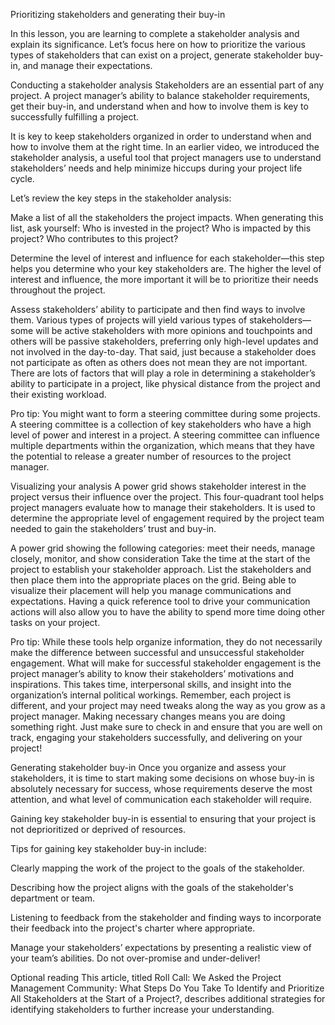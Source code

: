 Prioritizing stakeholders and generating their buy-in

In this lesson, you are learning to complete a stakeholder analysis and explain its significance. Let’s focus here on how to prioritize the various types of stakeholders that can exist on a project, generate stakeholder buy-in, and manage their expectations. 

Conducting a stakeholder analysis 
Stakeholders are an essential part of any project. A project manager’s ability to balance stakeholder requirements, get their buy-in, and understand when and how to involve them is key to successfully fulfilling a project.  

It is key to keep stakeholders organized in order to understand when and how to involve them at the right time. In an earlier video, we introduced the stakeholder analysis, a useful tool that project managers use to understand stakeholders’ needs and help minimize hiccups during your project life cycle. 

Let’s review the key steps in the stakeholder analysis:

Make a list of all the stakeholders the project impacts. When generating this list, ask yourself: Who is invested in the project? Who is impacted by this project? Who contributes to this project? 

Determine the level of interest and influence for each stakeholder—this step helps you determine who your key stakeholders are. The higher the level of interest and influence, the more important it will be to prioritize their needs throughout the project. 

Assess stakeholders’ ability to participate and then find ways to involve them. Various types of projects will yield various types of stakeholders—some will be active stakeholders with more opinions and touchpoints and others will be passive stakeholders, preferring only high-level updates and not involved in the day-to-day. That said, just because a stakeholder does not participate as often as others does not mean they are not important. There are lots of factors that will play a role in determining a stakeholder’s ability to participate in a project, like physical distance from the project and their existing workload. 

Pro tip: You might want to form a steering committee during some projects. A steering committee is a collection of key stakeholders who have a high level of power and interest in a project. A steering committee can influence multiple departments within the organization, which means that they have the potential to release a greater number of resources to the project manager.  

Visualizing your analysis
A power grid shows stakeholder interest in the project versus their influence over the project. This four-quadrant tool helps project managers evaluate how to manage their stakeholders. It is used to determine the appropriate level of engagement required by the project team needed to gain the stakeholders’ trust and buy-in.

A power grid showing the following categories: meet their needs, manage closely, monitor, and show consideration
Take the time at the start of the project to establish your stakeholder approach. List the stakeholders and then place them into the appropriate places on the grid. Being able to visualize their placement will help you manage communications and expectations. Having a quick reference tool to drive your communication actions will also allow you to have the ability to spend more time doing other tasks on your project. 

Pro tip: While these tools help organize information, they do not necessarily make the difference between successful and unsuccessful stakeholder engagement. What will make for successful stakeholder engagement is the project manager’s ability to know their stakeholders’ motivations and inspirations. This takes time, interpersonal skills, and insight into the organization’s internal political workings. Remember, each project is different, and your project may need tweaks along the way as you grow as a project manager. Making necessary changes means you are doing something right. Just make sure to check in and ensure that you are well on track, engaging your stakeholders successfully, and delivering on your project!

Generating stakeholder buy-in 
Once you organize and assess your stakeholders, it is time to start making some decisions on whose buy-in is absolutely necessary for success, whose requirements deserve the most attention, and what level of communication each stakeholder will require.

Gaining key stakeholder buy-in is essential to ensuring that your project is not deprioritized or deprived of resources. 

Tips for gaining key stakeholder buy-in include: 

Clearly mapping the work of the project to the goals of the stakeholder.

Describing how the project aligns with the goals of the stakeholder's department or team.

Listening to feedback from the stakeholder and finding ways to incorporate their feedback into the project's charter where appropriate.

Manage your stakeholders’ expectations by presenting a realistic view of your team’s abilities. Do not over-promise and under-deliver! 

Optional reading
This article, titled Roll Call: We Asked the Project Management Community: What Steps Do You Take To Identify and Prioritize All Stakeholders at the Start of a Project?, describes additional strategies for identifying stakeholders to further increase your understanding.

